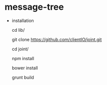 # message-tree
- installation

  cd lib/

  git clone https://github.com/clientIO/joint.git

  cd joint/

  npm install

  bower install

  grunt build
